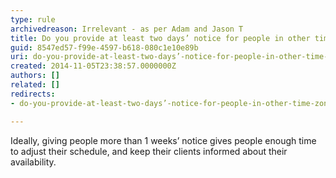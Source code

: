 ```yaml
---
type: rule
archivedreason: Irrelevant - as per Adam and Jason T
title: Do you provide at least two days’ notice for people in other time zones?
guid: 8547ed57-f99e-4597-b618-080c1e10e89b
uri: do-you-provide-at-least-two-days’-notice-for-people-in-other-time-zones
created: 2014-11-05T23:38:57.0000000Z
authors: []
related: []
redirects:
- do-you-provide-at-least-two-days’-notice-for-people-in-other-time-zones

---
```


Ideally, giving people more than 1 weeks’ notice gives people enough time to adjust their schedule, and keep their clients informed about their availability.

<!--endintro-->
